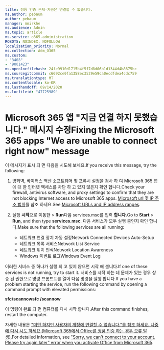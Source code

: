 ```yaml
---
title: 정품 인증 문제-지금은 연결할 수 없습니다.
ms.author: pebaum
author: pebaum
manager: mnirkhe
ms.audience: Admin
ms.topic: article
ms.service: o365-administration
ROBOTS: NOINDEX, NOFOLLOW
localization_priority: Normal
ms.collection: Adm_O365
ms.custom:
- "3408"
- "9001423"
ms.openlocfilehash: 24fe9910d1715b4f5f7d8d06b1d1344d4b8675bc
ms.sourcegitcommit: c6692ce0fa1358ec3529e59ca0ecdfdea4cdc759
ms.translationtype: MT
ms.contentlocale: ko-KR
ms.lasthandoff: 09/14/2020
ms.locfileid: "47725989"
---
```

# <a name="fixing-the-microsoft-365-apps-we-are-unable-to-connect-right-now-message"></a><span data-ttu-id="0b343-102">Microsoft 365 앱 "지금 연결 하지 못했습니다." 메시지 수정</span><span class="sxs-lookup"><span data-stu-id="0b343-102">Fixing the Microsoft 365 apps "We are unable to connect right now" message</span></span>

<span data-ttu-id="0b343-103">이 메시지가 표시 되 면 다음을 시도해 보세요.</span><span class="sxs-lookup"><span data-stu-id="0b343-103">If you receive this message, try the following:</span></span>

1. <span data-ttu-id="0b343-104">방화벽, 바이러스 백신 소프트웨어 및 프록시 설정을 검사 하 여 Microsoft 365 앱에 대 한 인터넷 액세스를 차단 하 고 있지 않은지 확인 합니다.</span><span class="sxs-lookup"><span data-stu-id="0b343-104">Check your firewall, antivirus software, and proxy settings to confirm that they are not blocking Internet access to Microsoft 365 apps.</span></span> <span data-ttu-id="0b343-105">[Microsoft url 및 IP 주소 범위](https://docs.microsoft.com/office365/enterprise/urls-and-ip-address-ranges)를 참조 하세요.</span><span class="sxs-lookup"><span data-stu-id="0b343-105">See [Microsoft URLs and IP address ranges](https://docs.microsoft.com/office365/enterprise/urls-and-ip-address-ranges).</span></span>

2. <span data-ttu-id="0b343-106">실행 **시작**으로 이동한  >  **Run**다음 services.msc를 입력 **합니다.**</span><span class="sxs-lookup"><span data-stu-id="0b343-106">Go to **Start** > **Run**, and then type **services.msc**.</span></span> <span data-ttu-id="0b343-107">다음 서비스가 모두 실행 중인지 확인 합니다.</span><span class="sxs-lookup"><span data-stu-id="0b343-107">Make sure that the following services are all running:</span></span>
    - <span data-ttu-id="0b343-108">네트워크 연결 장치 자동 설정</span><span class="sxs-lookup"><span data-stu-id="0b343-108">Network Connected Devices Auto-Setup</span></span>
    - <span data-ttu-id="0b343-109">네트워크 목록 서비스</span><span class="sxs-lookup"><span data-stu-id="0b343-109">Network List Service</span></span>
    - <span data-ttu-id="0b343-110">네트워크 위치 인식</span><span class="sxs-lookup"><span data-stu-id="0b343-110">Network Location Awareness</span></span>
    - <span data-ttu-id="0b343-111">Windows 이벤트 로그</span><span class="sxs-lookup"><span data-stu-id="0b343-111">Windows Event Log</span></span>

<span data-ttu-id="0b343-112">이러한 서비스 중 하나가 실행 되 고 있지 않으면 시작 해 봅니다.</span><span class="sxs-lookup"><span data-stu-id="0b343-112">If one of these services is not running, try to start it.</span></span> <span data-ttu-id="0b343-113">서비스를 시작 하는 데 문제가 있는 경우 상승 된 권한으로 명령 프롬프트를 열어 다음 명령을 실행 합니다.</span><span class="sxs-lookup"><span data-stu-id="0b343-113">If you have a problem starting the service, run the following command by opening a command prompt with elevated permissions:</span></span>

<span data-ttu-id="0b343-114">**sfc/scannow**</span><span class="sxs-lookup"><span data-stu-id="0b343-114">**sfc /scannow**</span></span>

<span data-ttu-id="0b343-115">이 명령이 완료 되 면 컴퓨터를 다시 시작 합니다.</span><span class="sxs-lookup"><span data-stu-id="0b343-115">After this command finishes, restart the computer.</span></span>

<span data-ttu-id="0b343-116">자세한 내용은 ["미안 하지만 사용자의 계정에 연결할 수 없습니다."를 참조 하세요. 나중에 다시 시도 하세요 (Microsoft 365에서 Office를 정품 인증 하는 경우 오류 발생)](https://docs.microsoft.com/office/troubleshoot/activation-installation/issue-when-activate-office-from-office-365).</span><span class="sxs-lookup"><span data-stu-id="0b343-116">For detailed information, see ["Sorry, we can't connect to your account. Please try again later" error when you activate Office from Microsoft 365](https://docs.microsoft.com/office/troubleshoot/activation-installation/issue-when-activate-office-from-office-365).</span></span>